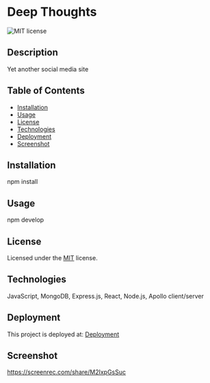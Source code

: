 # Deep Thoughts
![MIT license](https://img.shields.io/badge/license-MIT-blue.svg)

## Description
Yet another social media site

## Table of Contents

* [Installation](#installation)
* [Usage](#usage)
* [License](#license)
* [Technologies](#technologies)
* [Deployment](#deployment)
* [Screenshot](#screenshot)

## Installation
npm install

## Usage
npm develop

## License
Licensed under the [MIT](https://choosealicense.com/licenses/mit/) license.

## Technologies
JavaScript, MongoDB, Express.js, React, Node.js, Apollo client/server

## Deployment
This project is deployed at: [Deployment]()

## Screenshot
https://screenrec.com/share/M2IxpGsSuc
